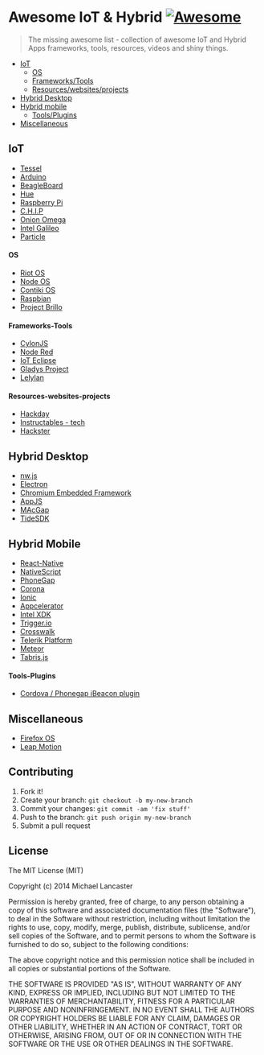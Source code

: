 # Awesome IoT & Hybrid [![Awesome](https://cdn.rawgit.com/sindresorhus/awesome/d7305f38d29fed78fa85652e3a63e154dd8e8829/media/badge.svg)](https://github.com/sindresorhus/awesome)

> The missing awesome list - collection of awesome IoT and Hybrid Apps frameworks, tools, resources, videos and shiny things.


- [IoT](#iot)
	- [OS](#os)
	- [Frameworks/Tools](#frameworks-tools)
	- [Resources/websites/projects](#resources-websites-projects)
- [Hybrid Desktop](#hybrid-desktop)
- [Hybrid mobile](#hybrid-mobile)
	- [Tools/Plugins](#tools-plugins)
- [Miscellaneous](#miscellaneous)

## IoT
- [Tessel](https://tessel.io/)
- [Arduino](http://www.arduino.cc/)
- [BeagleBoard](http://beagleboard.org/bone)
- [Hue](http://www.developers.meethue.com/)
- [Raspberry Pi](https://www.raspberrypi.org/)
- [C.H.I.P](https://www.kickstarter.com/projects/1598272670/chip-the-worlds-first-9-computer)
- [Onion Omega](https://www.kickstarter.com/projects/onion/onion-omega-invention-platform-for-the-internet-of/video_share)
- [Intel Galileo](http://www.intel.com/content/www/us/en/do-it-yourself/galileo-maker-quark-board.html)
- [Particle](https://www.particle.io/)

#### OS
- [Riot OS](http://www.riot-os.org/)
- [Node OS](https://node-os.com/)
- [Contiki OS](http://www.contiki-os.org/)
- [Raspbian](http://raspbian.org/)
- [Project Brillo](https://developers.google.com/brillo/)

#### Frameworks-Tools
- [CylonJS](http://cylonjs.com/)
- [Node Red](http://nodered.org/)
- [IoT Eclipse](http://iot.eclipse.org)
- [Gladys Project](http://gladysproject.com)
- [Lelylan](https://github.com/lelylan/lelylan)

#### Resources-websites-projects
- [Hackday](https://hackaday.io/projects)
- [Instructables - tech](http://www.instructables.com/tag/type-id/category-technology/)
- [Hackster](http://www.hackster.io/)

## Hybrid Desktop

- [nw.js](https://github.com/nwjs/nw.js)
- [Electron](https://github.com/atom/electron)
- [Chromium Embedded Framework](https://bitbucket.org/chromiumembedded/cef)
- [AppJS](http://appjs.com/)
- [MAcGap](https://github.com/MacGapProject)
- [TideSDK](http://www.tidesdk.org/)

## Hybrid Mobile

- [React-Native](http://facebook.github.io/react-native/)
- [NativeScript](https://www.nativescript.org/)
- [PhoneGap](http://phonegap.com/)
- [Corona](http://coronalabs.com/)
- [Ionic](http://ionicframework.com/)
- [Appcelerator](http://www.appcelerator.com/)
- [Intel XDK](https://software.intel.com/en-us/html5/tools)
- [Trigger.io](https://trigger.io/)
- [Crosswalk](https://crosswalk-project.org/)
- [Telerik Platform](http://www.telerik.com/platform)
- [Meteor](https://www.meteor.com/)
- [Tabris.js](https://tabrisjs.com/)

#### Tools-Plugins

- [Cordova / Phonegap iBeacon plugin](https://github.com/petermetz/cordova-plugin-ibeacon)

## Miscellaneous

- [Firefox OS](https://www.mozilla.org/en-US/firefox/os/)
- [Leap Motion](https://www.leapmotion.com/)

## Contributing

1. Fork it!
2. Create your branch: `git checkout -b my-new-branch`
3. Commit your changes: `git commit -am 'fix stuff'`
4. Push to the branch: `git push origin my-new-branch`
5. Submit a pull request


## License

The MIT License (MIT)

Copyright (c) 2014 Michael Lancaster

Permission is hereby granted, free of charge, to any person obtaining a copy
of this software and associated documentation files (the "Software"), to deal
in the Software without restriction, including without limitation the rights
to use, copy, modify, merge, publish, distribute, sublicense, and/or sell
copies of the Software, and to permit persons to whom the Software is
furnished to do so, subject to the following conditions:

The above copyright notice and this permission notice shall be included in all
copies or substantial portions of the Software.

THE SOFTWARE IS PROVIDED "AS IS", WITHOUT WARRANTY OF ANY KIND, EXPRESS OR
IMPLIED, INCLUDING BUT NOT LIMITED TO THE WARRANTIES OF MERCHANTABILITY,
FITNESS FOR A PARTICULAR PURPOSE AND NONINFRINGEMENT. IN NO EVENT SHALL THE
AUTHORS OR COPYRIGHT HOLDERS BE LIABLE FOR ANY CLAIM, DAMAGES OR OTHER
LIABILITY, WHETHER IN AN ACTION OF CONTRACT, TORT OR OTHERWISE, ARISING FROM,
OUT OF OR IN CONNECTION WITH THE SOFTWARE OR THE USE OR OTHER DEALINGS IN THE
SOFTWARE.
